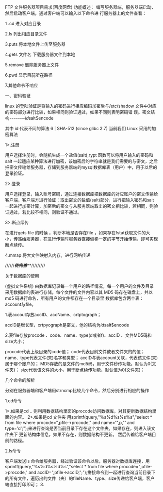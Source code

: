 FTP 文件服务器项目需求(百度网盘)
功能概述：
编写服务器端，服务器端启动，然后启动客户端，通过客户端可以输入以下命令进 行服务器上的文件查看：
 
   1 .cd 进入对应目录
  
  2.ls 列出相应目录文件
  
  3.puts 将本地文件上传至服务器
  
  4.gets 文件名 下载服务器文件到本地
  
  5.remove 删除服务器上文件
  
  6.pwd 显示目前所在路径
  
  7.其他命令不响应
  
一、密码验证

linux 的登陆验证是将输入的密码进行相应编码加密后与/etc/shadow 文件中对应的密码部分进行比较，如果相同则验证通过，如果不同则表明密码错 误。密文结构--------$id$salt$encode

其中 id 代表不同的算法 6 | SHA-512 (since glibc 2.7) 当前我们 Linux 采用的加密算法

1>.注册

用户选择注册时，会随机生成一个盐值(salt),rypt 函数可以将用户输入的密码和 salt 一起适应某种算法进行加密，该加密后的字符串就是我们需要的与密文，之后把密文传输给服务器，存储到服务器端的mysql数据库表（用户）中，用于以后的登录验证。

2>.登录

用户选择登录，输入账号密码，通过连接数据库把数据库的对应账户的密文传输给客户端，客户端方进行验证：取出密文的盐值(salt)部分，进行把输入密码和salt一起进行加密计算，加密后的密文与从服务器端取出的密文相比较，若相同，则验证通过，若比较不相同，则验证不通过。

3>.断点续传

在进行gets file 的时候 ，判断本地是否存在file  ，如果存在fstat获取文件的大小，传递给服务器，在进行传输时服务器直接偏移一定的字节开始传输，即可实现断点续传。

4.mmap 将大文件映射入内存，进行网络传递

//////*********待完善***********/////////


关于数据库的使用

(虚拟文件系统)  由数据库记录每一个用户的路径情况，每一个用户的文件及目录采用数据库的表进行存储，每个文件的文件内容以其 MD5 码存在磁盘上，并以 md5 码进行命名，所有用户的文件都存在一个目录里
数据库包含两个表：account与file。

1.表accout存放accID、accName、crtptograph；

accID是增长型，crtpyograph是密文，他的结构为$id$salt$encode

2.表file存放procode 、code、name、type(d或者f)、accID 、文件MD5码和size大小；

procode代表上级目录的code值；
code代表目前文件或者文件夹的的值；
name、type代表文件(夹)名字和类型；
accID与表account关联，代表该文件(夹)属于哪个账户的；
MD5存放的是文件的md5码，用于文件秒传功能，默认为0(文件夹)；
size代表该文件的大小，用于断点续传功能，默认值为0(文件夹)；

几个命令的解析

分别在服务器端和客户端用strncmp比较几个命令，然后分别进行相应的操作

1.cd命令

1>.如果是cd .. 则利用数据结构里面的procode访问数据库，对其更新数据结构里面的内容。
2>.如果是cd 文件夹  用sprintf(query,"%s%d%s%s%s","select * from file where procode=",pfile->procode," and name='",p,"' and type='d';");来进行查询是否当前目录下存在这个文件夹，如果存在，则进入该文件夹下 更新结构体信息，如果不存在，则数据结构不更新。
然后传输给客户端目前的路径。

2.ls命令

客户端发送ls 命令给服务器，经过验证该命令以后，服务器对数据库连接，用sprintf(query,"%s%d%s%d%s","select * from file where procode=",pfile->procode," and accID=",pfile->accID,";");拼接命令到一起进行查询当前目录下的所有文件，遍历出的文件（夹）的fileName、type、size传递给客户端，客户端直接打印即可；
3.
